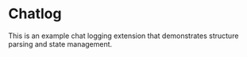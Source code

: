 # Chatlog

This is an example chat logging extension that demonstrates structure parsing and state management.